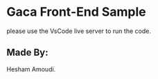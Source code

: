 # Gaca Front-End  Sample 
please use the VsCode live server to run the code.

## Made By:
Hesham Amoudi.

